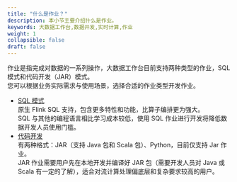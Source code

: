 ```yaml
---
title: "什么是作业？"
description: 本小节主要介绍什么是作业。 
keywords: 大数据工作台,数据开发,实时计算,作业
weight: 1
collapsible: false
draft: false
---
```


作业是指完成对数据的一系列操作，大数据工作台目前支持两种类型的作业，SQL 模式和代码开发（JAR）模式。    
您可以根据业务实际需求与使用场景，选择合适的作业类型开发作业。

- [SQL 模式](../create_job_sql/)    
    原生 Flink SQL 支持，包含更多特性和功能，比算子编排更为强大。    
    SQL 与其他的编程语言相比学习成本较低，使用 SQL 作业进行开发将降低数据开发人员使用门槛。   
- [代码开发](../create_job_jar/)   
    有两种格式：JAR（支持 Java 包和 Scala 包）、Python，目前仅支持 Jar 作业。    
    JAR 作业需要用户先在本地开发并编译好 JAR 包（需要开发人员对 Java 或 Scala 有一定的了解），适合对流计算处理偏底层和复杂要求较高的用户。
    